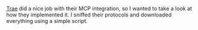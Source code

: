 [Trae](https://docs.trae.ai/ide/model-context-protocol) did a nice job with their MCP integration, so I wanted to take a look at how they implemented it. I sniffed their protocols and downloaded everything using a simple script. 
